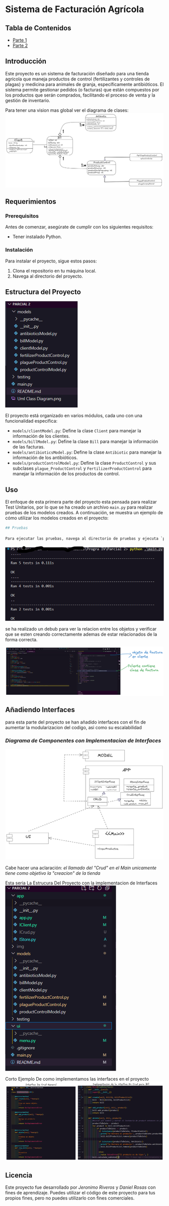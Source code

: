 # Sistema de Facturación Agrícola

## Tabla de Contenidos

- [Parte 1](#estructura-del-proyecto)
- [Parte 2](#añadiendo-interfaces)

## Introducción

Este proyecto es un sistema de facturación diseñado para una tienda agrícola que maneja productos de control (fertilizantes y controles de plagas) y medicina para animales de granja, específicamente antibióticos. El sistema permite gestionar pedidos (o facturas) que están compuestos por los productos que serán comprados, facilitando el proceso de venta y la gestión de inventario.

Para tener una vision mas global ver el diagrama de clases:
<img src="./img/Diagrama de Clases.png">

## Requerimientos

### Prerequisitos

Antes de comenzar, asegúrate de cumplir con los siguientes requisitos:

- Tener instalado Python.

### Instalación

Para instalar el proyecto, sigue estos pasos:

1. Clona el repositorio en tu máquina local.
2. Navega al directorio del proyecto.

## Estructura del Proyecto
<img src="./img/projectStructure.png">

El proyecto está organizado en varios módulos, cada uno con una funcionalidad específica:

- `models/clientModel.py`: Define la clase `Client` para manejar la información de los clientes.
- `models/billModel.py`: Define la clase `Bill` para manejar la información de las facturas.
- `models/antibioticsModel.py`: Define la clase `Antibiotic` para manejar la información de los antibióticos.
- `models/productControlModel.py`: Define la clase `ProductControl` y sus subclases `plague_ProductControl` y `FertilizerProductControl` para manejar la información de los productos de control.

## Uso

El enfoque de esta primera parte del proyecto esta pensada para realizar Test Unitarios, por lo que se ha creado un archivo `main.py` para realizar pruebas de los modelos creados. A continuación, se muestra un ejemplo de cómo utilizar los modelos creados en el proyecto:
  
  ```python
## Pruebas

Para ejecutar las pruebas, navega al directorio de pruebas y ejecuta `python .\main.py`.
```
<img src="./img/tests.png">

se ha realizado un debub para ver la relacion entre los objetos y verificar que se esten creando correctamente ademas de estar relacionados de la forma correcta.

<img src="./img/debug.png">



## Añadiendo Interfaces
para esta parte del proyecto se han añadido interfaces con el fin de aumentar la modularizacion del codigo, asi como su escalabilidad

### *Diagrama de Componentes con Implementacion de Interfaces*
<img src="./img/Diagrama de componentes Con Interfaces.png">

Cabe hacer una aclaración: *el llamado del "Crud" en el Main unicamente tiene como objetivo la "creacion" de la tienda*

Esta seria La Estrucura Del Proyecto con la implementacion de Interfaces
<img src="./img/EstructuraConInterfaces.png">


Corto Ejemplo De como implementamos las interfaces en el proyecto
<img src="./img/Ejemplo Implementacion de Interfaz.png">

## Licencia

Este proyecto fue desarrollado por *Jeronimo Riveros* y *Daniel Rosas* con fines de aprendizaje. Puedes utilizar el código de este proyecto para tus propios fines, pero no puedes utilizarlo con fines comerciales.
